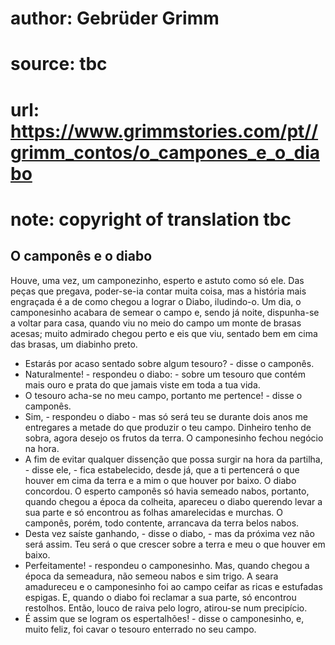 # author: Gebrüder Grimm
# source: tbc
# url: https://www.grimmstories.com/pt//grimm_contos/o_campones_e_o_diabo
# note: copyright of translation tbc

## O camponês e o diabo 

Houve, uma vez, um camponezinho, esperto e astuto como só ele. Das peças
que pregava, poder-se-ia contar muita coisa, mas a história mais
engraçada é a de como chegou a lograr o Diabo, iludindo-o.
Um dia, o camponesinho acabara de semear o campo e, sendo já noite,
dispunha-se a voltar para casa, quando viu no meio do campo um monte de
brasas acesas; muito admirado chegou perto e eis que viu, sentado bem em
cima das brasas, um diabinho preto.
- Estarás por acaso sentado sobre algum tesouro? - disse o camponês.
- Naturalmente! - respondeu o diabo: - sobre um tesouro que contém mais
ouro e prata do que jamais viste em toda a tua vida.
- O tesouro acha-se no meu campo, portanto me pertence! - disse o
camponês.
- Sim, - respondeu o diabo - mas só será teu se durante dois anos me
entregares a metade do que produzir o teu campo. Dinheiro tenho de
sobra, agora desejo os frutos da terra.
O camponesinho fechou negócio na hora.
- A fim de evitar qualquer dissenção que possa surgir na hora da
partilha, - disse ele, - fica estabelecido, desde já, que a ti
pertencerá o que houver em cima da terra e a mim o que houver por
baixo.
O diabo concordou. O esperto camponês só havia semeado nabos, portanto,
quando chegou a época da colheita, apareceu o diabo querendo levar a sua
parte e só encontrou as folhas amarelecidas e murchas. O camponês,
porém, todo contente, arrancava da terra belos nabos.
- Desta vez saíste ganhando, - disse o diabo, - mas da próxima vez não
será assim. Teu será o que crescer sobre a terra e meu o que houver em
baixo.
- Perfeitamente! - respondeu o camponesinho.
Mas, quando chegou a época da semeadura, não semeou nabos e sim trigo.
A seara amadureceu e o camponesinho foi ao campo ceifar as ricas e
estufadas espigas. E, quando o diabo foi reclamar a sua parte, só
encontrou restolhos. Então, louco de raiva pelo logro, atirou-se num
precipício.
- É assim que se logram os espertalhões! - disse o camponesinho, e,
muito feliz, foi cavar o tesouro enterrado no seu campo.
